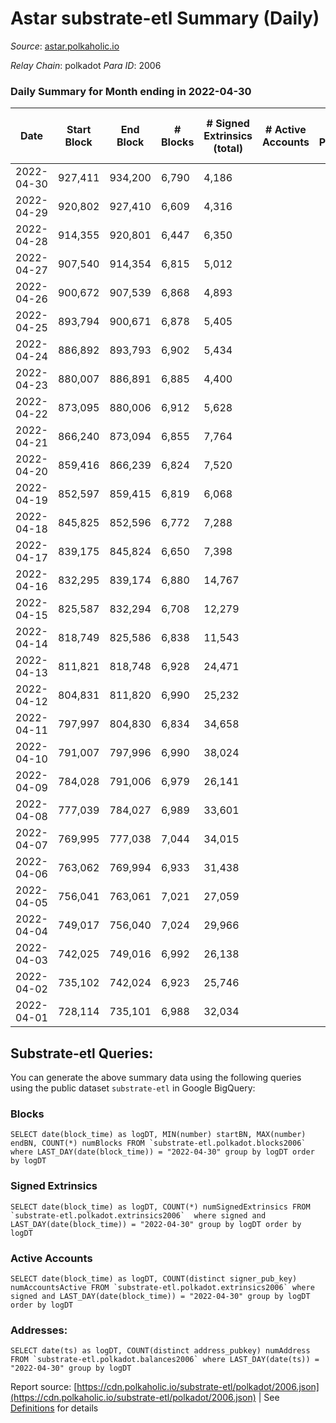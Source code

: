 # Astar substrate-etl Summary (Daily)

_Source_: [astar.polkaholic.io](https://astar.polkaholic.io)

*Relay Chain*: polkadot
*Para ID*: 2006



### Daily Summary for Month ending in 2022-04-30


| Date | Start Block | End Block | # Blocks | # Signed Extrinsics (total) | # Active Accounts | # Passive | # New | # Addresses with Balances | # Events | # Transfers | # XCM Transfers In | # XCM Transfers Out |
| ---- | ----------- | --------- | -------- | --------------------------- | ----------------- | --------- | ----- | ------------------------- | -------- | ----------- | ------------------ | ------------------- |
| 2022-04-30 | 927,411 | 934,200 | 6,790  | 4,186 |  |  |  | 325,772 | 2,156,002 | 18,420 ($46,643,292.36) |   |   |
| 2022-04-29 | 920,802 | 927,410 | 6,609  | 4,316 |  |  |  |  | 2,365,842 | 18,759 ($49,053,742.67) |   |   |
| 2022-04-28 | 914,355 | 920,801 | 6,447  | 6,350 |  |  |  |  | 2,778,868 | 26,828 ($86,273,908.85) |   |   |
| 2022-04-27 | 907,540 | 914,354 | 6,815  | 5,012 |  |  |  |  | 2,294,144 | 19,793 ($115,192,847.41) |   |   |
| 2022-04-26 | 900,672 | 907,539 | 6,868  | 4,893 |  |  |  |  | 2,088,758 | 24,465 ($10,582,048.28) |   |   |
| 2022-04-25 | 893,794 | 900,671 | 6,878  | 5,405 |  |  |  |  | 3,593,763 | 26,102 ($18,417,025.92) |   |   |
| 2022-04-24 | 886,892 | 893,793 | 6,902  | 5,434 |  |  |  |  | 2,503,048 | 22,414 ($12,137,994.79) |   |   |
| 2022-04-23 | 880,007 | 886,891 | 6,885  | 4,400 |  |  |  |  | 3,503,647 | 20,607 ($15,476,680.98) |   |   |
| 2022-04-22 | 873,095 | 880,006 | 6,912  | 5,628 |  |  |  |  | 3,729,117 | 24,658 ($20,592,601.51) |   |   |
| 2022-04-21 | 866,240 | 873,094 | 6,855  | 7,764 |  |  |  |  | 3,085,072 | 27,831 ($35,046,695.23) |   |   |
| 2022-04-20 | 859,416 | 866,239 | 6,824  | 7,520 |  |  |  |  | 2,686,792 | 30,732 ($21,446,260.57) |   |   |
| 2022-04-19 | 852,597 | 859,415 | 6,819  | 6,068 |  |  |  |  | 2,646,456 | 27,988 ($33,080,301.62) |   |   |
| 2022-04-18 | 845,825 | 852,596 | 6,772  | 7,288 |  |  |  |  | 3,002,196 | 38,603 ($25,453,893.21) |   |   |
| 2022-04-17 | 839,175 | 845,824 | 6,650  | 7,398 |  |  |  |  | 2,598,981 | 29,116 ($21,685,146.03) |   |   |
| 2022-04-16 | 832,295 | 839,174 | 6,880  | 14,767 |  |  |  |  | 3,017,688 | 87,326 ($43,960,526.34) |   |   |
| 2022-04-15 | 825,587 | 832,294 | 6,708  | 12,279 |  |  |  |  | 2,758,098 | 235,457 ($63,142,983.84) |   |   |
| 2022-04-14 | 818,749 | 825,586 | 6,838  | 11,543 |  |  |  |  | 2,096,232 | 31,845 ($45,123,155.34) |   |   |
| 2022-04-13 | 811,821 | 818,748 | 6,928  | 24,471 |  |  |  |  | 2,224,669 | 167,841 ($68,485,654.40) |   |   |
| 2022-04-12 | 804,831 | 811,820 | 6,990  | 25,232 |  |  |  |  | 2,062,499 | 44,842 ($29,987,373.40) |   |   |
| 2022-04-11 | 797,997 | 804,830 | 6,834  | 34,658 |  |  |  |  | 2,513,245 | 400,741 ($34,347,569.72) |   |   |
| 2022-04-10 | 791,007 | 797,996 | 6,990  | 38,024 |  |  |  |  | 2,134,980 | 35,140 ($85,363,813.64) |   |   |
| 2022-04-09 | 784,028 | 791,006 | 6,979  | 26,141 |  |  |  |  | 1,569,434 | 24,444 ($47,349,080.23) |   |   |
| 2022-04-08 | 777,039 | 784,027 | 6,989  | 33,601 |  |  |  |  | 1,471,964 | 24,992 ($93,953,969.85) |   |   |
| 2022-04-07 | 769,995 | 777,038 | 7,044  | 34,015 |  |  |  |  | 1,477,481 | 31,862 ($35,825,099.20) |   |   |
| 2022-04-06 | 763,062 | 769,994 | 6,933  | 31,438 |  |  |  |  | 1,576,170 | 27,776 ($23,575,874.48) |   |   |
| 2022-04-05 | 756,041 | 763,061 | 7,021  | 27,059 |  |  |  |  | 1,448,643 | 26,010 ($45,223,255.31) |   |   |
| 2022-04-04 | 749,017 | 756,040 | 7,024  | 29,966 |  |  |  |  | 1,445,952 | 26,564 ($52,967,263.15) |   |   |
| 2022-04-03 | 742,025 | 749,016 | 6,992  | 26,138 |  |  |  |  | 1,389,561 | 23,712 ($56,647,298.84) |   |   |
| 2022-04-02 | 735,102 | 742,024 | 6,923  | 25,746 |  |  |  |  | 1,506,795 | 26,479 ($97,535,767.90) |   |   |
| 2022-04-01 | 728,114 | 735,101 | 6,988  | 32,034 |  |  |  |  | 1,453,055 | 35,029 ($55,538,192.34) |   |   |

## Substrate-etl Queries:
You can generate the above summary data using the following queries using the public dataset `substrate-etl` in Google BigQuery:


### Blocks
```
SELECT date(block_time) as logDT, MIN(number) startBN, MAX(number) endBN, COUNT(*) numBlocks FROM `substrate-etl.polkadot.blocks2006`  where LAST_DAY(date(block_time)) = "2022-04-30" group by logDT order by logDT
```


### Signed Extrinsics
```
SELECT date(block_time) as logDT, COUNT(*) numSignedExtrinsics FROM `substrate-etl.polkadot.extrinsics2006`  where signed and LAST_DAY(date(block_time)) = "2022-04-30" group by logDT order by logDT
```


### Active Accounts
```
SELECT date(block_time) as logDT, COUNT(distinct signer_pub_key) numAccountsActive FROM `substrate-etl.polkadot.extrinsics2006` where signed and LAST_DAY(date(block_time)) = "2022-04-30" group by logDT order by logDT
```


### Addresses:
```
SELECT date(ts) as logDT, COUNT(distinct address_pubkey) numAddress FROM `substrate-etl.polkadot.balances2006` where LAST_DAY(date(ts)) = "2022-04-30" group by logDT
```



Report source: [https://cdn.polkaholic.io/substrate-etl/polkadot/2006.json](https://cdn.polkaholic.io/substrate-etl/polkadot/2006.json) | See [Definitions](/DEFINITIONS.md) for details
